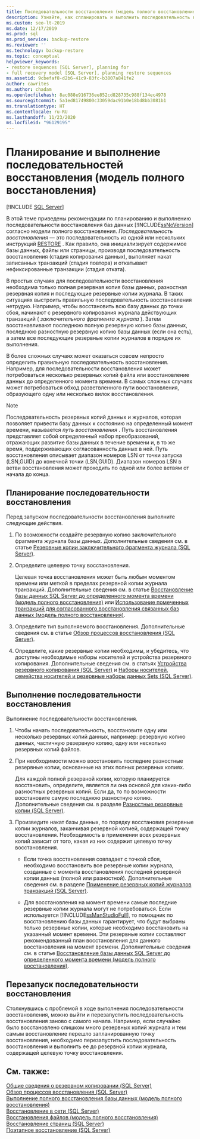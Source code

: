 ```yaml
---
title: Последовательности восстановления (модель полного восстановления) | Документация Майкрософт
description: Узнайте, как спланировать и выполнить последовательность восстановления, состоящую из инструкций RESTORE, для базы данных SQL Server, которая обычно использует модель полного восстановления.
ms.custom: seo-lt-2019
ms.date: 12/17/2019
ms.prod: sql
ms.prod_service: backup-restore
ms.reviewer: ''
ms.technology: backup-restore
ms.topic: conceptual
helpviewer_keywords:
- restore sequences [SQL Server], planning for
- full recovery model [SQL Server], planning restore sequences
ms.assetid: 9cbefaf8-d2b6-41c9-83fc-b3807a841fe2
author: cawrites
ms.author: chadam
ms.openlocfilehash: 8ac088e916736ee852cd828735c988f134ec4978
ms.sourcegitcommit: 5a1ed81749800c33059dac91b0e18bd8bb3081b1
ms.translationtype: HT
ms.contentlocale: ru-RU
ms.lasthandoff: 11/23/2020
ms.locfileid: "96129195"
---
```

# <a name="plan-and-perform-restore-sequences-full-recovery-model"></a>Планирование и выполнение последовательностей восстановления (модель полного восстановления)
 [!INCLUDE [SQL Server](../../includes/applies-to-version/sqlserver.md)]

  В этой теме приведены рекомендации по планированию и выполнению последовательности восстановления баз данных [!INCLUDE[ssNoVersion](../../includes/ssnoversion-md.md)] согласно модели полного восстановления. *Последовательность восстановления* — это последовательность из одной или нескольких инструкций [RESTORE](../../t-sql/statements/restore-statements-transact-sql.md) . Как правило, она инициализирует содержимое базы данных, файлы или страницы, производя последовательность восстановления (стадия копирования данных), выполняет накат записанных транзакций (стадия повтора) и откатывает нефиксированные транзакции (стадия отката).  
  
 В простых случаях для последовательности восстановления необходима только полная резервная копия базы данных, разностная резервная копия и последующие резервные копии журнала. В таких ситуациях выстроить правильную последовательность восстановления нетрудно. Например, чтобы восстановить всю базу данных до точки сбоя, начинают с резервного копирования журнала действующих транзакций ( *заключительного фрагмента журнала* ). Затем восстанавливают последнюю полную резервную копию базы данных, последнюю разностную резервную копию базы данных (если она есть), а затем все последующие резервные копии журналов в порядке их выполнения.  
  
 В более сложных случаях может оказаться совсем непросто определить правильную последовательность восстановления. Например, для последовательности восстановления может потребоваться несколько резервных копий файла или восстановление данных до определенного момента времени. В самых сложных случаях может потребоваться обход разветвленного пути восстановления, образующего одну или несколько вилок восстановления.  
  
> [!NOTE]  
>  Последовательность резервных копий данных и журналов, которая позволяет привести базу данных к состоянию на определенный момент времени, называется *путь восстановления* . Путь восстановления представляет собой определенный набор преобразований, отражающих развитие базы данных в течение времени и, в то же время, поддерживающих согласованность данных в ней. Путь восстановления описывает диапазон номеров LSN от точки запуска (LSN,GUID) до конечной точки (LSN,GUID). Диапазон номеров LSN в ветви восстановления может проходить по одной или более ветвям от начала до конца.  
  
## <a name="to-plan-a-restore-sequence"></a>Планирование последовательности восстановления  
 Перед запуском последовательности восстановления выполните следующие действия.  
  
1.  По возможности создайте резервную копию заключительного фрагмента журнала базы данных. Дополнительные сведения см. в статье [Резервные копии заключительного фрагмента журнала (SQL Server)](../../relational-databases/backup-restore/tail-log-backups-sql-server.md).  
  
2.  Определите целевую точку восстановления.  
  
     Целевая точка восстановления может быть любым моментом времени или меткой в пределах резервной копии журнала транзакций. Дополнительные сведения см. в статье [Восстановление базы данных SQL Server до определенного момента времени (модель полного восстановления)](../../relational-databases/backup-restore/restore-a-sql-server-database-to-a-point-in-time-full-recovery-model.md) или [Использование помеченных транзакций для согласованного восстановления связанных баз данных (модель полного восстановления)](../../relational-databases/backup-restore/use-marked-transactions-to-recover-related-databases-consistently.md).  
  
3.  Определите тип выполняемого восстановления. Дополнительные сведения см. в статье [Обзор процессов восстановления (SQL Server)](../../relational-databases/backup-restore/restore-and-recovery-overview-sql-server.md).  
  
4.  Определите, какие резервные копии необходимы, и убедитесь, что доступны необходимые наборы носителей и устройства резервного копирования. Дополнительные сведения см. в статьях [Устройства резервного копирования (SQL Server)](../../relational-databases/backup-restore/backup-devices-sql-server.md) и [Наборы носителей, семейства носителей и резервные наборы данных Sets (SQL Server)](../../relational-databases/backup-restore/media-sets-media-families-and-backup-sets-sql-server.md).  
  
## <a name="to-perform-a-restore-sequence"></a>Выполнение последовательности восстановления  
 Выполнение последовательности восстановления.  
  
1.  Чтобы начать последовательность, восстановите одну или несколько резервных копий данных, например: резервную копию данных, частичную резервную копию, одну или несколько резервных копий файлов.  
  
2.  При необходимости можно восстановить последние разностные резервные копии, основанные на этих полных резервных копиях.  
  
     Для каждой полной резервной копии, которую планируется восстановить, определите, является ли она основой для каких-либо разностных резервных копий. Если да, то по возможности восстановите самую последнюю разностную копию. Дополнительные сведения см. в разделе [Разностные резервные копии (SQL Server)](../../relational-databases/backup-restore/differential-backups-sql-server.md).  
  
3.  Произведите накат базы данных, по порядку восстановив резервные копии журналов, заканчивая резервной копией, содержащей точку восстановления. Необходимость в применении всех резервных копий зависит от того, какая из них содержит целевую точку восстановления.  
  
    -   Если точка восстановления совпадает с точкой сбоя, необходимо восстановить все резервные копии журнала, созданные с момента восстановления последней резервной копии данных (полной или разностной). Дополнительные сведения см. в разделе [Применение резервных копий журналов транзакций (SQL Server)](../../relational-databases/backup-restore/apply-transaction-log-backups-sql-server.md).  
  
    -   Для восстановления на момент времени самые последние резервные копии журнала могут не потребоваться. Если используется [!INCLUDE[ssManStudioFull](../../includes/ssmanstudiofull-md.md)], то помощник по восстановлению базы данных гарантирует, что будут выбраны только резервные копии, которые необходимо восстановить на указанный момент времени. Эти резервные копии составляют рекомендованный план восстановления для данного восстановления на момент времени. Дополнительные сведения см. в статье [Восстановление базы данных SQL Server до определенного момента времени (модель полного восстановления)](../../relational-databases/backup-restore/restore-a-sql-server-database-to-a-point-in-time-full-recovery-model.md).  
  
## <a name="restarting-a-restore-sequence"></a>Перезапуск последовательности восстановления  
 Столкнувшись с проблемой в ходе выполнения последовательности восстановления, можно выйти и перезапустить последовательность восстановления заново с самого начала. Например, если случайно было восстановлено слишком много резервных копий журнала и тем самым восстановление перешло запланированную точку восстановления, необходимо перезапустить последовательность восстановления и выполнить ее до резервной копии журнала, содержащей целевую точку восстановления.  
  
## <a name="see-also"></a>См. также:  
 [Общие сведения о резервном копировании (SQL Server)](../../relational-databases/backup-restore/backup-overview-sql-server.md)   
 [Обзор процессов восстановления (SQL Server)](../../relational-databases/backup-restore/restore-and-recovery-overview-sql-server.md)   
 [Выполнение полного восстановления базы данных (модель полного восстановления)](../../relational-databases/backup-restore/complete-database-restores-full-recovery-model.md)   
 [Восстановление в сети (SQL Server)](../../relational-databases/backup-restore/online-restore-sql-server.md)   
 [Восстановления файлов (модель полного восстановления)](../../relational-databases/backup-restore/file-restores-full-recovery-model.md)   
 [Восстановление страниц (SQL Server)](../../relational-databases/backup-restore/restore-pages-sql-server.md)   
 [Поэтапное восстановление (SQL Server)](../../relational-databases/backup-restore/piecemeal-restores-sql-server.md)  
  
  
